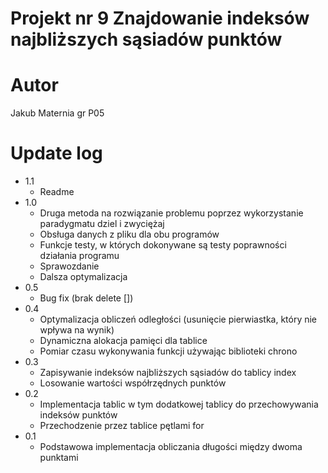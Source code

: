 # Projekt nr 9 Znajdowanie indeksów najbliższych sąsiadów punktów

# Autor

Jakub Maternia gr P05

# Update log
* 1.1
    * Readme
* 1.0
    * Druga metoda na rozwiązanie problemu poprzez wykorzystanie paradygmatu dziel i zwyciężaj
    * Obsługa danych z pliku dla obu programów
    * Funkcje testy, w których dokonywane są testy poprawności działania programu
    * Sprawozdanie
    * Dalsza optymalizacja
* 0.5
    * Bug fix (brak delete [])
* 0.4
    * Optymalizacja obliczeń odległości (usunięcie pierwiastka, który nie wpływa na wynik)
    * Dynamiczna alokacja pamięci dla tablice
    * Pomiar czasu wykonywania funkcji używając biblioteki chrono
* 0.3
    * Zapisywanie indeksów najbliższych sąsiadów do tablicy index
    * Losowanie wartości współrzędnych punktów
* 0.2
    * Implementacja tablic w tym dodatkowej tablicy do przechowywania indeksów punktów
    * Przechodzenie przez tablice pętlami for
* 0.1
    * Podstawowa implementacja obliczania długości między dwoma punktami


